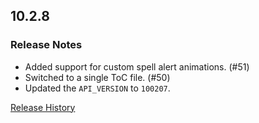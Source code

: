 ## 10.2.8

### Release Notes

- Added support for custom spell alert animations. (#51)
- Switched to a single ToC file. (#50)
- Updated the `API_VERSION` to `100207`.

[Release History](https://github.com/SFX-WoW/Masque_Gears/wiki/History)
